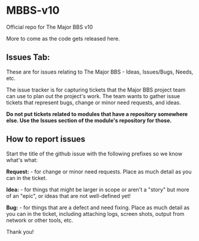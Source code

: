 # MBBS-v10
Official repo for The Major BBS v10

More to come as the code gets released here.

## Issues Tab:
These are for issues relating to The Major BBS - Ideas, Issues/Bugs, Needs, etc.

The issue tracker is for capturing tickets that the Major BBS project team can use to plan out the project's work. The team wants to gather issue tickets that represent bugs, change or minor need requests, and ideas. 

**Do not put tickets related to modules that have a repository somewhere else. Use the Issues section of the module's repository for those.**

## How to report issues

Start the title of the github issue with the following prefixes so we know what's what:

**Request:**   - for change or minor need requests. Place as much detail as you can in the ticket.

**Idea:**      - for things that might be larger in scope or aren't a "story" but more of an "epic", or ideas that are not well-defined yet!

**Bug:**       - for things that are a defect and need fixing. Place as much detail as you can in the ticket, including attaching logs, screen shots, output from network or other tools, etc. 

Thank you!

